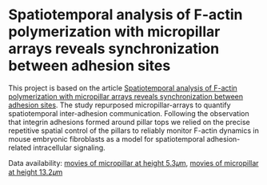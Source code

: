 # Spatiotemporal analysis of F-actin polymerization with micropillar arrays reveals synchronization between adhesion sites

This project is based on the article [Spatiotemporal analysis of F-actin polymerization with micropillar arrays reveals synchronization between adhesion sites](https://doi.org/10.1101/2024.06.22.600020). The study repurposed micropillar-arrays to quantify spatiotemporal inter-adhesion communication. Following the observation that integrin adhesions formed around pillar tops we relied on the precise repetitive spatial control of the pillars to reliably monitor F-actin dynamics in mouse embryonic fibroblasts as a model for spatiotemporal adhesion-related intracellular signaling.

Data availability: [movies of micropillar at height 5.3𝜇m](https://huggingface.co/datasets/saritholl95/Pillars_5.3/tree/main), [movies of micropillar at height 13.2𝜇m](https://huggingface.co/datasets/saritholl95/Pillars_13.2/tree/main)
